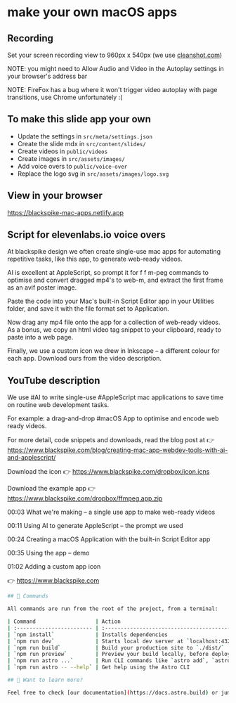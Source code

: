 # make your own macOS apps

## Recording

Set your screen recording view to 960px x 540px (we use [cleanshot.com](https://cleanshot.com))

NOTE: you might need to Allow Audio and Video in the Autoplay settings in your browser's address bar

NOTE: FireFox has a bug where it won't trigger video autoplay with page transitions, use Chrome unfortunately :(

## To make this slide app your own

- Update the settings in `src/meta/settings.json`
- Create the slide mdx in `src/content/slides/`
- Create videos in `public/videos`
- Create images in `src/assets/images/`
- Add voice overs to `public/voice-over`
- Replace the logo svg in `src/assets/images/logo.svg`

## View in your browser

https://blackspike-mac-apps.netlify.app

## Script for elevenlabs.io voice overs

At blackspike design we often create single-use mac apps for automating repetitive tasks, like this app, to generate web-ready videos.

AI is excellent at AppleScript, so prompt it for f f m-peg commands to optimise and convert dragged mp4's to web-m, and extract the first frame as an avif poster image.

Paste the code into your Mac's built-in Script Editor app in your Utilities folder, and save it with the file format set to Application.

Now drag any mp4 file onto the app for a collection of web-ready videos. As a bonus, we copy an html video tag snippet to your clipboard, ready to paste into a web page.

Finally, we use a custom icon we drew in Inkscape – a different colour for each app. Download ours from the video description.

## YouTube description

We use #AI to write single-use #AppleScript mac applications to save time on routine web development tasks.

For example: a drag-and-drop #macOS App to optimise and encode web ready videos.

For more detail, code snippets and downloads, read the blog post at
👉 https://www.blackspike.com/blog/creating-mac-app-webdev-tools-with-ai-and-applescript/

Download the icon
👉 https://www.blackspike.com/dropbox/icon.icns

Download the example app
👉 https://www.blackspike.com/dropbox/ffmpeg.app.zip

00:03 What we're making – a single use app to make web-ready videos

00:11 Using AI to generate AppleScript – the prompt we used

00:24 Creating a macOS Application with the built-in Script Editor app

00:35 Using the app – demo

01:02 Adding a custom app icon

👉 https://www.blackspike.com

```sh
## 🧞 Commands

All commands are run from the root of the project, from a terminal:

| Command                   | Action                                           |
| :------------------------ | :----------------------------------------------- |
| `npm install`             | Installs dependencies                            |
| `npm run dev`             | Starts local dev server at `localhost:4321`      |
| `npm run build`           | Build your production site to `./dist/`          |
| `npm run preview`         | Preview your build locally, before deploying     |
| `npm run astro ...`       | Run CLI commands like `astro add`, `astro check` |
| `npm run astro -- --help` | Get help using the Astro CLI                     |

## 👀 Want to learn more?

Feel free to check [our documentation](https://docs.astro.build) or jump into our [Discord server](https://astro.build/chat).
